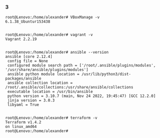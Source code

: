 









### 3


    root@Lenovo:/home/alexander# VBoxManage -v
    6.1.38_Ubuntur153438
     

    root@Lenovo:/home/alexander# vagrant -v
    Vagrant 2.2.19

 
    root@Lenovo:/home/alexander# ansible --version
    ansible [core 2.12.4]
     config file = None
     configured module search path = ['/root/.ansible/plugins/modules', '/usr/share/ansible/plugins/modules']
     ansible python module location = /usr/lib/python3/dist-packages/ansible
     ansible collection location = /root/.ansible/collections:/usr/share/ansible/collections
     executable location = /usr/bin/ansible
     python version = 3.10.7 (main, Nov 24 2022, 19:45:47) [GCC 12.2.0]
     jinja version = 3.0.3
     libyaml = True
  
  
    root@Lenovo:/home/alexander# terraform -v
    Terraform v1.4.2
    on linux_amd64
    root@Lenovo:/home/alexander# 
